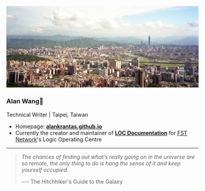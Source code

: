 
![profile](profile.jpg)

### Alan Wang👋

Technical Writer | Taipei, Taiwan

* Homepage: [**alankrantas.github.io**](https://alankrantas.github.io/)
* Currently the creator and maintainer of [**LOC Documentation**](https://documentation.loc.fst.network/) for [FST Network](https://www.fst.network/)'s Logic Operating Centre

---

> *The chances of finding out what’s really going on in the universe are so remote, the only thing to do is hang the sense of it and keep yourself occupied.*
> 
> --- The Hitchhiker's Guide to the Galaxy
